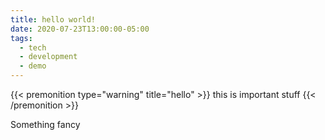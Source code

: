 ```yaml
---
title: hello world!
date: 2020-07-23T13:00:00-05:00
tags:
  - tech
  - development
  - demo
---
```

{{< premonition type="warning" title="hello" >}}
this is important stuff
{{< /premonition >}}

Something fancy